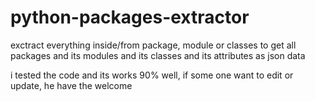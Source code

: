 # python-packages-extractor
exctract everything inside/from package, module or classes to get all packages and its modules and its classes and its attributes as json data

i tested the code and its works 90% well, if some one want to edit or update, he have the welcome
